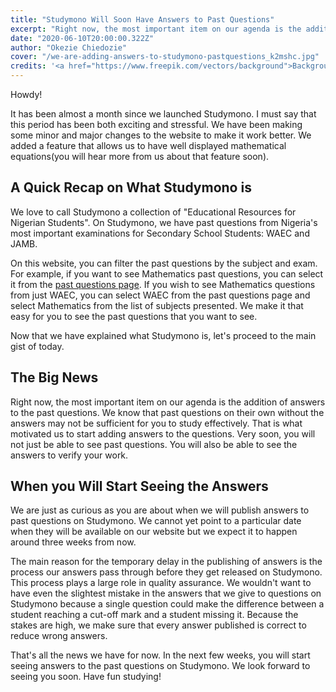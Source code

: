 ```yaml
---
title: "Studymono Will Soon Have Answers to Past Questions"
excerpt: "Right now, the most important item on our agenda is the addition of answers to the past questions. We know that past questions on their own without the answers may not be sufficient for you to study effectively. That is what motivated us to start adding answers to the questions."
date: "2020-06-10T20:00:00.322Z"
author: "Okezie Chiedozie"
cover: "/we-are-adding-answers-to-studymono-pastquestions_k2mshc.jpg"
credits: '<a href="https://www.freepik.com/vectors/background">Background vector created by starline - www.freepik.com</a>'
---
```


Howdy!

It has been almost a month since we launched Studymono. I must say that this period has been both exciting and stressful. We have been making some minor and major changes to the website to make it work better. We added a feature that allows us to have well displayed mathematical equations(you will hear more from us about that feature soon).

## A Quick Recap on What Studymono is
We love to call Studymono a collection of "Educational Resources for Nigerian Students". On Studymono, we have past questions from Nigeria's most important examinations for Secondary School Students: WAEC and JAMB. 

On this website, you can filter the past questions by the subject and exam. For example, if you want to see Mathematics past questions, you can select it from the [past questions page](https://www.studymono.com/pastquestions). If you wish to see Mathematics questions from just WAEC, you can select WAEC from the past questions page and select Mathematics from the list of subjects presented. We make it that easy for you to see the past questions that you want to see.

Now that we have explained what Studymono is, let's proceed to the main gist of today.

## The Big News
Right now, the most important item on our agenda is the addition of answers to the past questions. We know that past questions on their own without the answers may not be sufficient for you to study effectively. That is what motivated us to start adding answers to the questions. Very soon, you will not just be able to see past questions. You will also be able to see the answers to verify your work.

## When you Will Start Seeing the Answers
We are just as curious as you are about when we will publish answers to past questions on Studymono. We cannot yet point to a particular date when they will be available on our website but we expect it to happen around three weeks from now.

The main reason for the temporary delay in the publishing of answers is the process our answers pass through before they get released on Studymono. This process plays a large role in quality assurance. We wouldn't want to have even the slightest mistake in the answers that we give to questions on Studymono because a single question could make the difference between a student reaching a cut-off mark and a student missing it. Because the stakes are high, we make sure that every answer published is correct to reduce wrong answers.

That's all the news we have for now. In the next few weeks, you will start seeing answers to the past questions on Studymono. We look forward to seeing you soon. Have fun studying!